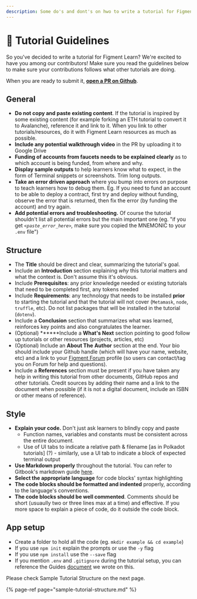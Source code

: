 ```yaml
---
description: Some do's and dont's on hwo to write a tutorial for Figment Learn
---
```


# 👀 Tutorial Guidelines

So you've decided to write a tutorial for Figment Learn? We're excited to have you among our contributors! Make sure you read the guidelines below to make sure your contributions follows what other tutorials are doing.

When you are ready to submit it, [**open a PR on Github**](https://github.com/figment-networks/datahub-learn).

## **General**

* **Do not copy and paste existing content**. If the tutorial is inspired by some existing content \(for example forking an ETH tutorial to convert it to Avalanche\), reference it and link to it. When you link to other tutorials/resources, do it with Figment Learn resources as much as possible.
* **Include any potential walkthrough video** in the PR by uploading it to Google Drive
* **Funding of accounts from faucets needs to be explained clearly** as to which account is being funded, from where and why.
* **Display sample outputs** to help learners know what to expect, in the form of Terminal snippets or screenshots. Trim long outputs.
* **Take an error driven approach** where you bump into errors on purpose to teach learners how to debug them. Eg. If you need to fund an account to be able to deploy a contract, first try and deploy without funding, observe the error that is returned, then fix the error \(by funding the account\) and try again.
* **Add potential errors and troubleshooting.** Of course the tutorial shouldn't list all potential errors but the main important one \(eg. "if you get _`<paste_error_here>`,_ make sure you copied the MNEMONIC to your `.env` file"\)

## **Structure**

* The **Title** should be direct and clear, summarizing the tutorial's goal.
* Include an **Introduction** section explaining _why_ this tutorial matters and what the context is. Don't assume this it's obvious.
* Include **Prerequisites**: any prior knowledge needed or existing tutorials that need to be completed first, any tokens needed
* Include **Requirements**: any technology that needs to be installed **prior** to starting the tutorial and that the tutorial will not cover \(`Metamask`, `node`, `truffle`, etc\). Do not list packages that will be installed in the tutorial \(`dotenv`\).
* Include a **Conclusion** section that summarizes what was learned, reinforces key points and also congratulates the learner.
* \(Optional\) \*\*\*\*\*\*Include a **What's Next** section pointing to good follow up tutorials or other resources \(projects, articles, etc\)
* \(Optional\) Include an **About The** **Author** section at the end. Your bio should include your Github handle \(which will have your name, website, etc\) and a link to your [Figment Forum](https://community.figment.io) profile \(so users can contact/tag you on Forum for help and questions\).
* Include a **References** section must be present if you have taken any help in writing this tutorial from other documents, GitHub repos and other tutorials. Credit sources by adding their name and a link to the document when possible \(if it is not a digital document, include an ISBN or other means of reference\).

## **Style**

* **Explain your code.** Don't just ask learners to blindly copy and paste
  * Function names, variables and constants must be consistent across the entire document.
  * Use of UI tabs to indicate a relative path & filename \[as in Polkadot tutorials\] \(?\) - similarly, use a UI tab to indicate a block of expected terminal output
* **Use Markdown properly** throughout the tutorial. You can refer to Gitbook's markdown guide [here](https://gitbookio.gitbooks.io/documentation/content/format/markdown.html).
* **Select the appropriate language** for code blocks' syntax highlighting
* **The code blocks should be formatted and indented** properly, according to the language's conventions.
* **The code blocks should be well commented**. Comments should be short \(usuaully two or three lines max at a time\) and effective. If you more space to explain a piece of code, do it outside the code block.

## **App setup**

* Create a folder to hold all the code \(eg. `mkdir example && cd example`\)
* If you use `npm init` explain the prompts or use the `-y` flag
* If you use `npm install` use the `--save` flag
* If you mention `.env` and `.gitignore` during the tutorial setup, you can reference the Guides [document](https://learn.figment.io/network-documentation/extra-guides/dotenv-and-.env) we wrote on this.

Please check Sample Tutorial Structure on the next page.

{% page-ref page="sample-tutorial-structure.md" %}



